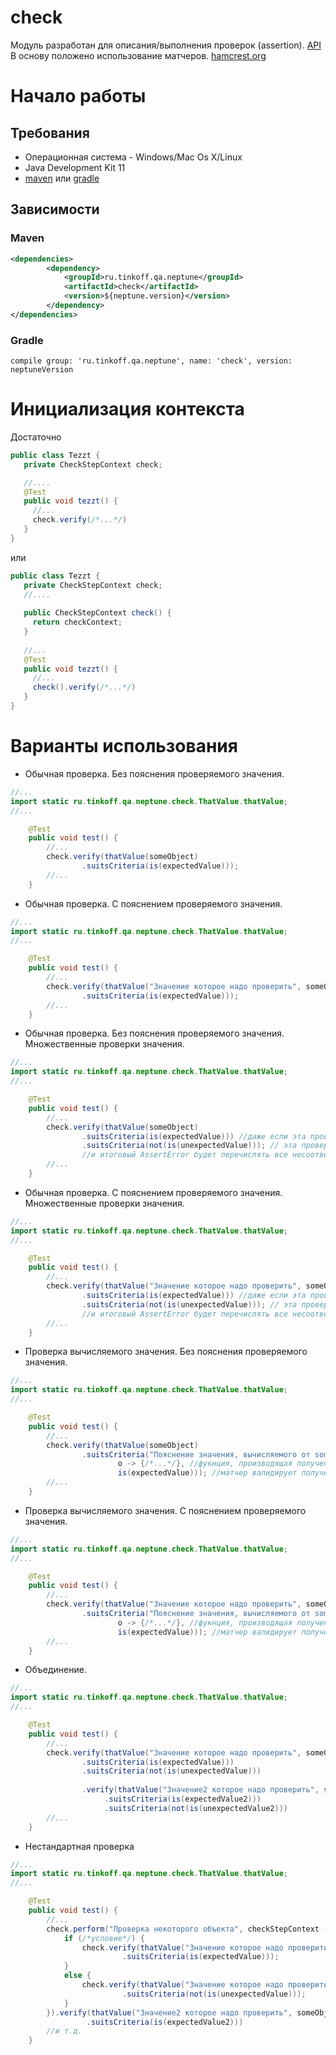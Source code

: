 # check

Модуль разработан для описания/выполнения проверок (assertion). [API](https://tinkoffcreditsystems.github.io/neptune/check/) 
В основу положено использование матчеров. [hamcrest.org](http://hamcrest.org/JavaHamcrest/)

# Начало работы

## Требования
 
 - Операционная система - Windows/Mac Os X/Linux
 - Java Development Kit 11
 - [maven](https://maven.apache.org/) или [gradle](https://gradle.org/)
 
## Зависимости

### Maven

```xml
<dependencies>
        <dependency>
            <groupId>ru.tinkoff.qa.neptune</groupId>
            <artifactId>check</artifactId>
            <version>${neptune.version}</version>
        </dependency>
</dependencies>

``` 

### Gradle

`compile group: 'ru.tinkoff.qa.neptune', name: 'check', version: neptuneVersion`

# Инициализация контекста

Достаточно 

```java
public class Tezzt {
   private CheckStepContext check;

   //....
   @Test
   public void tezzt() {
     //...
     check.verify(/*...*/)  
   }
}
```

или 

```java
public class Tezzt {
   private CheckStepContext check;
   //....
   
   public CheckStepContext check() {
     return checkContext;
   }
   
   //...
   @Test
   public void tezzt() {
     //...
     check().verify(/*...*/)  
   }
}
```

# Варианты использования

- Обычная проверка. Без пояснения проверяемого значения.

```java
//...
import static ru.tinkoff.qa.neptune.check.ThatValue.thatValue;
//...

    @Test
    public void test() {
        //...
        check.verify(thatValue(someObject)
                .suitsCriteria(is(expectedValue)));
        //...
    }    
```

- Обычная проверка. С пояснением проверяемого значения.

```java
//...
import static ru.tinkoff.qa.neptune.check.ThatValue.thatValue;
//...

    @Test
    public void test() {
        //...
        check.verify(thatValue("Значение которое надо проверить", someObject)
                .suitsCriteria(is(expectedValue)));
        //...
    }            
```

- Обычная проверка. Без пояснения проверяемого значения. Множественные проверки значения.

```java
//...
import static ru.tinkoff.qa.neptune.check.ThatValue.thatValue;
//...

    @Test
    public void test() {
        //...
        check.verify(thatValue(someObject)
                .suitsCriteria(is(expectedValue))) //даже если эта проверка не пройдет
                .suitsCriteria(not(is(unexpectedValue))); // эта проверка выполнится
                //и итоговый AssertError будет перечислять все несоответствия
        //...
    }                     
```

- Обычная проверка. С пояснением проверяемого значения. Множественные проверки значения.

```java
//...
import static ru.tinkoff.qa.neptune.check.ThatValue.thatValue;
//...

    @Test
    public void test() {
        //...
        check.verify(thatValue("Значение которое надо проверить", someObject)
                .suitsCriteria(is(expectedValue))) //даже если эта проверка не пройдет
                .suitsCriteria(not(is(unexpectedValue))); // эта проверка выполнится
                //и итоговый AssertError будет перечислять все несоответствия
        //...
    }                     
```

- Проверка вычисляемого значения. Без пояснения проверяемого значения.

```java
//...
import static ru.tinkoff.qa.neptune.check.ThatValue.thatValue;
//...

    @Test
    public void test() {
        //...
        check.verify(thatValue(someObject)
                .suitsCriteria("Пояснение значения, вычисляемого от someObject",
                        o -> {/*...*/}, //фукнция, производящая получение значения от someObject 
                        is(expectedValue))); //матчер валидирует полученное функцией значение
        //...
    }                           
```

- Проверка вычисляемого значения. С пояснением проверяемого значения.

```java
//...
import static ru.tinkoff.qa.neptune.check.ThatValue.thatValue;
//...

    @Test
    public void test() {
        //...
        check.verify(thatValue("Значение которое надо проверить", someObject)
                .suitsCriteria("Пояснение значения, вычисляемого от someObject",
                        o -> {/*...*/}, //фукнция, производящая получение значения от someObject 
                        is(expectedValue))); //матчер валидирует полученное функцией значение
        //...
    }                           
```

- Объединение.

```java
//...
import static ru.tinkoff.qa.neptune.check.ThatValue.thatValue;
//...

    @Test
    public void test() {
        //...
        check.verify(thatValue("Значение которое надо проверить", someObject)
                .suitsCriteria(is(expectedValue)))
                .suitsCriteria(not(is(unexpectedValue)))
                
                .verify(thatValue("Значение2 которое надо проверить", someObject)
                     .suitsCriteria(is(expectedValue2)))
                     .suitsCriteria(not(is(unexpectedValue2)))
        //...
    }                           
```

- Нестандартная проверка

```java
//...
import static ru.tinkoff.qa.neptune.check.ThatValue.thatValue;
//...

    @Test
    public void test() {
        //...
        check.perform("Проверка некоторого объекта", сheckStepContext -> {
            if (/*условие*/) {
                check.verify(thatValue("Значение которое надо проверить", someObject)
                         .suitsCriteria(is(expectedValue)));
            }
            else {
                check.verify(thatValue("Значение которое надо проверить", someObject)
                         .suitsCriteria(not(is(unexpectedValue)));
            }            
        }).verify(thatValue("Значение2 которое надо проверить", someObject2)
                 .suitsCriteria(is(expectedValue2)))
        //и т.д.      
    }                           
```